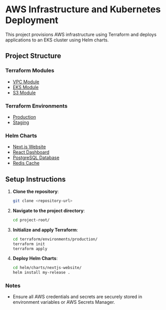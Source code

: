 # AWS Infrastructure and Kubernetes Deployment

This project provisions AWS infrastructure using Terraform and deploys applications to an EKS cluster using Helm charts.

## Project Structure

### Terraform Modules

- [VPC Module](./terraform/modules/vpc/)
- [EKS Module](./terraform/modules/eks/)
- [S3 Module](./terraform/modules/s3/)

### Terraform Environments

- [Production](./terraform/environments/production/)
- [Staging](./terraform/environments/staging/)

### Helm Charts

- [Next.js Website](./helm/charts/nextjs-website/)
- [React Dashboard](./helm/charts/react-dashboard/)
- [PostgreSQL Database](./helm/charts/postgresql/)
- [Redis Cache](./helm/charts/redis/)

## Setup Instructions

1. **Clone the repository**:
    ```bash
    git clone <repository-url>
    ```

2. **Navigate to the project directory**:
    ```bash
    cd project-root/
    ```

3. **Initialize and apply Terraform**:
    ```bash
    cd terraform/environments/production/
    terraform init
    terraform apply
    ```

4. **Deploy Helm Charts**:
    ```bash
    cd helm/charts/nextjs-website/
    helm install my-release .
    ```

### Notes

- Ensure all AWS credentials and secrets are securely stored in environment variables or AWS Secrets Manager.
